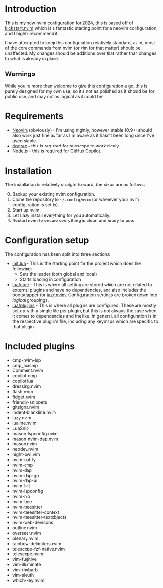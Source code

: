 # Introduction

This is my new nvim configuration for 2024, this is based off of [kickstart.nvim](https://github.com/nvim-lua/kickstart.nvim) which is a fantastic starting point for a neovim configuration, and I highly recommend it.

I have attempted to keep this configuration relatively standard, as in, most of the core commands from nvim (or vim for that matter) should be unaffected. My changes should be additions over that rather than changes to what is already in place.

## Warnings

While you're more than welcome to give this configuration a go, this is purely designed for my own use, so it's not as polished as it should be for public use, and may not as logical as it could be!

# Requirements

- [Neovim](https://www.neovim.io) (obviously) - I'm using nightly, however, stable (0.9+) should also work just fine as far as I'm aware as it hasn't been long since I've used stable.
- [ripgrep](https://github.com/BurntSushi/ripgrep#installation) - this is required for telescope to work nicely.
- [Node.js](https://nodejs.org/en/download/) - this is required for GitHub Copilot.

# Installation

The installation is relatively straight forward, the steps are as follows:

0. Backup your existing nvim configuration.
1. Clone the repository to `~/.config/nvim` (or wherever your nvim configuration is set to).
2. Start up nvim.
3. Let Lazy install everything for you automatically.
4. Restart nvim to ensure everything is clean and ready to use.

# Configuration setup

The configuration has been split into three sections:

- [init.lua](./init.lua) - This is the starting point for the project which does the following:
    - Sets the leader (both global and local)
    - Starts loading in configuration
- [lua/core](./lua/core) - This is where all setting are stored which are not related to external plugins and have no dependencies, and also includes the bootstrapper for [lazy.nvim](https://github.com/folke/lazy.nvim). Configuration settings are broken down into *logical* groupings.
- [lua/plugins](./lua/plugins) - This is where all plugins are configured. These are mostly set up with a single file per plugin, but this is not always the case when it comes to dependencies and the like. In general, all configuration is in the respective plugin's file, including any keymaps which are specific to that plugin.

# Included plugins

- cmp-nvim-lsp
- cmp_luasnip
- Comment.nvim
- copilot-cmp
- copilot.lua
- dressing.nvim
- flash.nvim
- fidget.nvim
- friendly-snippets
- gitsigns.nvim
- indent-blankline.nvim
- lazy.nvim
- lualine.nvim
- LuaSnip
- mason-lspconfig.nvim
- mason-nvim-dap.nvim
- mason.nvim
- neodev.nvim
- night-owl.vim
- nvim-notify
- nvim-cmp
- nvim-dap
- nvim-dap-go
- nvim-dap-ui
- nvim-lint
- nvim-lspconfig
- nvim-nio
- nvim-tree
- nvim-treesitter
- nvim-treesitter-context
- nvim-treesitter-textobjects
- nvim-web-devicons
- outline.nvim
- overseer.nvim
- plenary.nvim
- rainbow-delimiters.nvim
- telescope-fzf-native.nvim
- telescope.nvim
- vim-fugitive
- vim-illuminate
- vim-rhubarb
- vim-sleuth
- which-key.nvim


